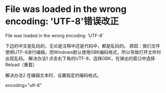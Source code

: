 # File was loaded in the wrong encoding: 'UTF-8'错误改正

File was loaded in the wrong encoding: ‘UTF-8’

下边的中文是乱码的，无论是注释中还是代码中，都是乱码的。
原因：我们文件使用UTF-8进行编辑，而Windows默认使用GBK编码格式，所以导致打开文件时出现乱码。
解决办法1
点击右下角的UTF-8，选择GBK，在弹出的窗口中选择Reload（重载）

解决办法2
在编辑文本时，设置指定的编码格式。

encoding="utf-8"
